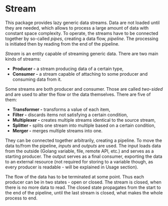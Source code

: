# Stream

This package provides lazy generic data streams. Data are not loaded until they are needed, which allows to process a large amount of data with constant space complexity. To operate, the streams have to be connected together by so-called *pipes*, creating a data flow, *pipeline*. The processing is initiated then by reading from the end of the pipeline.

*Stream* is an entity capable of streaming generic data. There are two main kinds of streams:

- **Producer -** a stream producing data of a certain type,
- **Consumer -** a stream capable of attaching to some producer and consuming data from it.

Some streams are both producer and consumer. Those are called *two-sided* and are used to alter the flow or the data themselves. There are five of them:

- **Transformer -** transforms a value of each item,
- **Filter -** discards items not satisfying a certain condition,
- **Multiplexer -** creates multiple streams identical to the source stream,
- **Splitter -** splits one stream into multiple based on a certain condition,
- **Merger -** merges multiple streams into one.

They can be connected together arbitrarily, creating a pipeline. To move the data to/from the pipeline, *inputs* and *outputs* are used. The input loads data from the outside (Golang variable, file, remote API, etc.) and serves as a starting producer. The output serves as a final consumer, exporting the data to an external resource (not required for storing to a variable though, as every producer is readable - will be explained in Usage section).

The flow of the data has to be terminated at some point. Thus each producer can be in two states - open or closed. The stream is closed, when there is no more data to read. The closed state propagates from the start to the end of the pipeline, until the last stream is closed, what makes the whole process to end.
